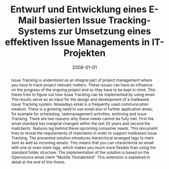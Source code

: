 ---
abstract: Issue Tracking is understood as an integral part of project management where
  you have to track project relevant matters. These issues can have an influence on
  the progress of the ongoing project and so they have to be kept in mind. This thesis
  tries to figure out how Issue Tracking can be implemented by using email. The results
  serve as an input for the design and development of a mailbased Issue Tracking system.
  Nowadays email is a frequently used communication medium. There is a growing need
  to use email also in further application areas, for example for scheduling, taskmanagement
  activities, archiving and Issue Tracking. There are two reasons why these needs
  cannot be fully met. First the email standard has marginal changed within the last
  20 years and second the mailclients´ features lag behind these upcoming consumer
  needs. This document tries to reveal the requirements of mailclients in order to
  support mailbased Issue Tracking. The presented solution introduces hierarchical
  arranged tags to mark sent as well as incoming emails. This means that you can characterize
  an email with one or even more tags, which makes you much more flexible than using
  the standard folder structure. The implementation of the solution is based on the
  Opensource email client "Mozilla Thunderbird". This extension is explained in detail
  at the end of this thesis.
authors:
- Jürgen Moser
date: '2008-01-01'
featured: false
links:
- name: Publik
  url: https://publik.tuwien.ac.at/showentry.php?ID=172119&lang=1
publication_types:
- '7'
publishDate: '2008-01-01'
title: Entwurf und Entwicklung eines E-Mail basierten Issue Tracking- Systems zur
  Umsetzung eines effektiven Issue Managements in IT-Projekten
url_pdf: ''
---